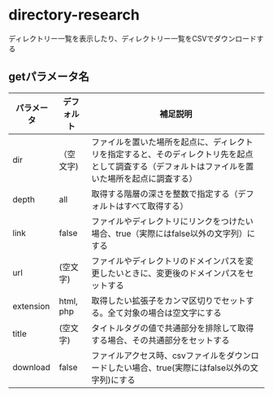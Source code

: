 # directory-research
ディレクトリー一覧を表示したり、ディレクトリー一覧をCSVでダウンロードする

## getパラメータ名
| パラメータ | デフォルト | 補足説明 |
| --- | --- | --- |
| dir | （空文字) | ファイルを置いた場所を起点に、ディレクトリを指定すると、そのディレクトリ先を起点として調査する（デフォルトはファイルを置いた場所を起点に調査する） |
| depth | all | 取得する階層の深さを整数で指定する（デフォルトはすべて取得する） |
| link | false | ファイルやディレクトリにリンクをつけたい場合、true（実際にはfalse以外の文字列）にする |
| url | (空文字) | ファイルやディレクトリのドメインパスを変更したいときに、変更後のドメインパスをセットする |
| extension | html, php | 取得したい拡張子をカンマ区切りでセットする。全て対象の場合は空文字にする |
| title | (空文字) | タイトルタグの値で共通部分を排除して取得する場合、その共通部分をセットする |
| download | false | ファイルアクセス時、csvファイルをダウンロードしたい場合、true(実際にはfalse以外の文字列)にする |
